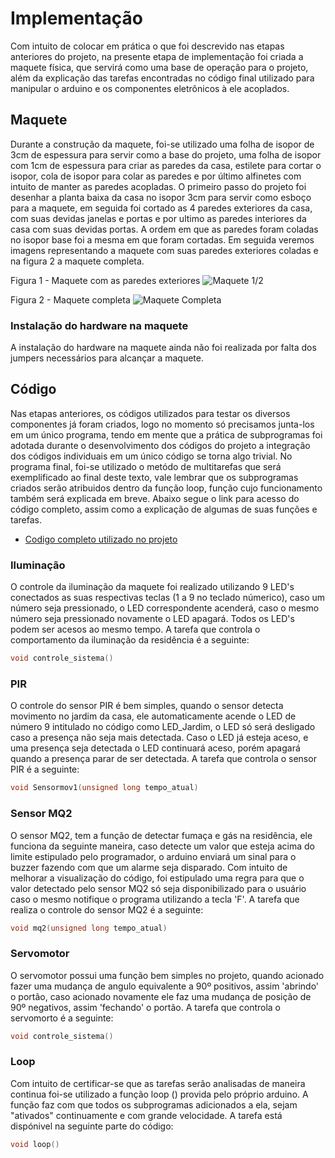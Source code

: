 # Implementação
Com intuito de colocar em prática o que foi descrevido nas etapas anteriores do projeto, na presente etapa de implementação foi criada a maquete física, que servirá como uma base de operação para o projeto, além da explicação das tarefas encontradas no código final utilizado para manipular o arduino e os componentes eletrônicos à ele acoplados.

## Maquete
Durante a construção da maquete, foi-se utilizado uma folha de isopor de 3cm de espessura para servir como a base do projeto, uma folha de isopor com 1cm de espessura para criar as paredes da casa, estilete para cortar o isopor, cola de isopor para colar as paredes e por último alfinetes com intuito de manter as paredes acopladas. O primeiro passo do projeto foi desenhar a planta baixa da casa no isopor 3cm para servir como esboço para a maquete, em seguida foi cortado as 4 paredes exteriores da casa, com suas devidas janelas e portas e por ultimo as paredes interiores da casa com suas devidas portas. A ordem em que as paredes foram coladas no isopor base foi a mesma em que foram cortadas. Em seguida veremos imagens representando a maquete com suas paredes exteriores coladas e na figura 2 a maquete completa.

Figura 1 - Maquete com as paredes exteriores
![Maquete 1/2](https://github.com/MarceloZam/Projeto-Integrador-2-IFSC/blob/main/imagens/Maquete%20com%20as%20paredes%20exteriores.jpeg)


Figura 2 - Maquete completa
![Maquete Completa](https://github.com/MarceloZam/Projeto-Integrador-2-IFSC/blob/main/imagens/Maquete%20finalizada2.jpeg)

### Instalação do hardware na maquete
A instalação do hardware na maquete ainda não foi realizada por falta dos jumpers necessários para alcançar a maquete.

## Código
Nas etapas anteriores, os códigos utilizados para testar os diversos componentes já foram criados, logo no momento só precisamos junta-los em um único programa, tendo em mente que a prática de subprogramas foi adotada durante o desenvolvimento dos códigos do projeto a integração dos códigos individuais em um único código se torna algo trivial. No programa final, foi-se utilizado o metódo de multitarefas que será exemplificado ao final deste texto, vale lembrar que os subprogramas criados serão atribuidos dentro da função loop, função cujo funcionamento também será explicada em breve. Abaixo segue o link para acesso do código completo, assim como a explicação de algumas de suas funções e tarefas.
* [Codigo completo utilizado no projeto](https://github.com/MarceloZam/Projeto-Integrador-2-IFSC/blob/main/codigo.ino)

### Iluminação
O controle da iluminação da maquete foi realizado utilizando 9 LED's conectados as suas respectivas teclas (1 a 9 no teclado númerico), caso um número seja pressionado, o LED correspondente acenderá, caso o mesmo número seja pressionado novamente o LED apagará. Todos os LED's podem ser acesos ao mesmo tempo. A tarefa que controla o comportamento da iluminação da residência é a seguinte:
~~~~C
void controle_sistema()
~~~~

### PIR
O controle do sensor PIR é bem simples, quando o sensor detecta movimento no jardim da casa, ele automaticamente acende o LED de número 9 intitulado no código como LED_Jardim, o LED só será desligado caso a presença não seja mais detectada. Caso o LED já esteja aceso, e uma presença seja detectada o LED continuará aceso, porém apagará quando a presença parar de ser detectada. A tarefa que controla o sensor PIR é a seguinte:
~~~~C
void Sensormov1(unsigned long tempo_atual)
~~~~

### Sensor MQ2
O sensor MQ2, tem a função de detectar fumaça e gás na residência, ele funciona da seguinte maneira, caso detecte um valor que esteja acima do limite estipulado pelo programador, o arduino enviará um sinal para o buzzer fazendo com que um alarme seja disparado. Com intuito de melhorar a visualização do código, foi estipulado uma regra para que o valor detectado pelo sensor MQ2 só seja disponibilizado para o usuário caso o mesmo notifique o programa utilizando a tecla 'F'. A tarefa que realiza o controle do sensor MQ2 é a seguinte:
~~~~C
void mq2(unsigned long tempo_atual)
~~~~

### Servomotor
O servomotor possui uma função bem simples no projeto, quando acionado fazer uma mudança de angulo equivalente a 90º positivos, assim 'abrindo' o portão, caso acionado novamente ele faz uma mudança de posição de 90º negativos, assim 'fechando' o portão. A tarefa que controla o servomorto é a seguinte:
~~~~C
void controle_sistema()
~~~~

### Loop
Com intuito de certificar-se que as tarefas serão analisadas de maneira continua foi-se utilizado a função loop () provida pelo próprio arduino. A função faz com que todos os subprogramas adicionados a ela, sejam "ativados" continuamente e com grande velocidade. A tarefa está dispónivel na seguinte parte do código:
~~~~C
void loop()
~~~~

